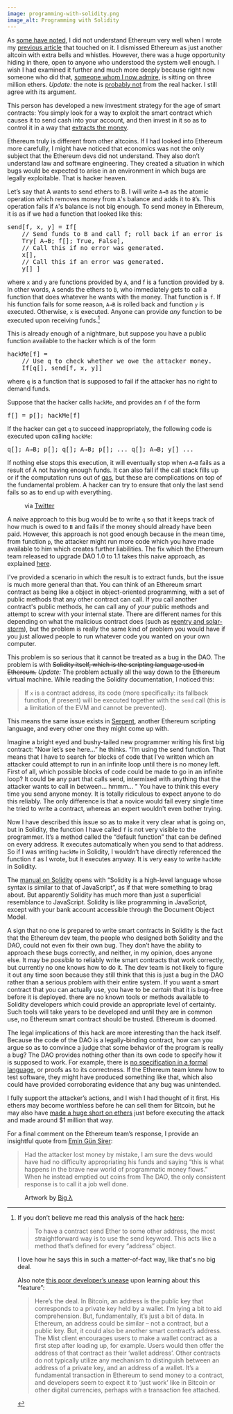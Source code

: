 ```yaml
---
image: programming-with-solidity.png
image_alt: Programming with Solidity
---
```


As [some have noted](https://twitter.com/jgarzik/status/736945669978525696), I
did not understand Ethereum very well when I wrote my [previous
article](/mempool/the-coming-demise-of-altcoins/) that touched on it. I
dismissed Ethereum as just another altcoin with extra bells and whistles.
However, there was a huge opportunity hiding in there, open to anyone who
understood the system well enough. I wish I had examined it further and much
more deeply because right now someone who did that, [someone whom I now
admire](http://pastebin.com/CcGUBgDG), is sitting on three million ethers.
_Update:_ the note is [probably
not](https://news.ycombinator.com/item?id=11927891) from the real hacker. I
still agree with its argument.

This person has developed a new investment strategy for the age of smart
contracts: You simply look for a way to exploit the smart contract which
causes it to send cash into your account, and then invest in it so as to
control it in a way that [extracts the
money](http://hackingdistributed.com/2016/06/18/analysis-of-the-dao-exploit/).

Ethereum truly is different from other altcoins. If I had looked into Ethereum
more carefully, I might have noticed that economics was not the only subject
that the Ethereum devs did not understand. They also don’t understand law and
software engineering. They created a situation in which bugs would be expected
to arise in an environment in which bugs are legally exploitable. That is
hacker heaven.

Let’s say that A wants to send ethers to B. I will write `A→B` as the atomic
operation which removes money from `A`'s balance and adds it to `B`’s. This
operation fails if `A`'s balance is not big enough. To send money in Ethereum,
it is as if we had a function that looked like this:

<pre>
send[f, x, y] = If[
	// Send funds to B and call f; roll back if an error is generated.
	Try[ A→B; f[]; True, False],
	// Call this if no error was generated.
	x[],
	// Call this if an error was generated.
	y[] ]
</pre>

where `x` and `y` are functions provided by `A`, and f is a function provided
by `B`. In other words, `A` sends the ethers to `B`, who immediately gets to
call a function that does whatever he wants with the money. That function is
`f`. If his function fails for some reason, `A→B` is rolled back and function
`y` is executed. Otherwise, `x` is executed. Anyone can provide _any_ function
to be executed upon receiving funds.[^1]

This is already enough of a nightmare, but suppose you have a public function
available to the hacker which is of the form

<pre>
hackMe[f] =
    // Use q to check whether we owe the attacker money.
    If[q[], send[f, x, y]]
</pre>

where `q` is a function that is supposed to fail if the attacker has no right
to demand funds.

Suppose that the hacker calls `hackMe`, and provides an `f` of the form

<pre>
f[] = p[]; hackMe[f]
</pre>

If the hacker can get `q` to succeed inappropriately, the following code is
executed upon calling `hackMe`:

<pre>
q[]; A→B; p[]; q[]; A→B; p[]; ... q[]; A→B; y[] ...
</pre>

If nothing else stops this execution, it will eventually stop when `A→B` fails
as a result of A not having enough funds. It can also fail if the call stack
fills up or if the computation runs out of
[gas](https://www.cryptocompare.com/coins/guides/what-is-the-gas-in-ethereum/),
but these are complications on top of the fundamental problem. A hacker can
try to ensure that only the last send fails so as to end up with everything.

<figure>
  <img src="/static/img/mempool/ethereum-is-doomed/the-dao-is-empty.png" alt="" />
  <figcaption>via <a href="https://twitter.com/KonradSGraf/status/743843080961409025">Twitter</a></figcaption>
</figure>

A naive approach to this bug would be to write `q` so that it keeps track of
how much is owed to `B` and fails if the money should already have been paid.
However, this approach is not good enough because in the mean time, from
function `p`, the attacker might run more code which you have made available
to him which creates further liabilities. The fix which the Ethereum team
released to upgrade DAO 1.0 to 1.1 takes this naive approach, as explained
[here](http://hackingdistributed.com/2016/06/18/analysis-of-the-dao-exploit/#was-1-1-vulnerable).

I've provided a scenario in which the result is to extract funds, but the
issue is much more general than that. You can think of an Ethereum smart
contract as being like a object in object-oriented programming, with a set of
public methods that any other contract can call. If you call another
contract's public methods, he can call any of _your_ public methods and
attempt to screw with your internal state. There are different names for this
depending on what the malicious contract does (such as [reentry and
solar-storm](https://blog.blockstack.org/solar-storm-a-serious-security-exploit-with-ethereum-not-just-the-dao-a03d797d98fa#.wpg35euyp)),
but the problem is really the same kind of problem you would have if you just
allowed people to run whatever code you wanted on your own computer.

This problem is so serious that it cannot be treated as a bug in the DAO. The
problem is with <s>Solidity itself, which is the scripting language used in
Ethereum.</s> _Update:_ The problem actually all the way down to the Ethereum
virtual machine. While reading the Solidity documentation, I noticed this:

> If `x` is a contract address, its code (more specifically: its fallback
> function, if present) will be executed together with the `send` call (this
> is a limitation of the EVM and cannot be prevented).

This means the same issue exists in
[Serpent](https://mc2-umd.github.io/ethereumlab/docs/serpent_tutorial.pdf),
another Ethereum scripting language, and every other one they might come up
with.

Imagine a bright eyed and bushy-tailed new programmer writing his first big
contract: "Now let’s see here…” he thinks. “I’m using the send function. That
means that I have to search for blocks of code that I’ve written which an
attacker could attempt to run in an infinite loop until there is no money
left. First of all, which possible blocks of code could be made to go in an
infinite loop? It could be any part that calls send, intermixed with anything
that the attacker wants to call in between… hmmm… " You have to think this
every time you send anyone money. It is totally ridiculous to expect anyone to
do this reliably. The only difference is that a novice would fail every single
time he tried to write a contract, whereas an expert wouldn't even bother
trying.

Now I have described this issue so as to make it very clear what is going on,
but in Solidity, the function I have called `f` is not very visible to the
programmer. It’s a method called the “default function” that can be defined on
every address. It executes automatically when you send to that address. So if
I was writing `hackMe` in Solidity, I wouldn’t have directly referenced the
function `f` as I wrote, but it executes anyway. It is very easy to write
`hackMe` in Solidity.

The [manual on Solidity](http://solidity.readthedocs.io/en/latest/) opens with
“Solidity is a high-level language whose syntax is similar to that of
JavaScript”, as if that were something to brag about. But apparently Solidity
has much more than just a superficial resemblance to JavaScript. Solidity is
like programming in JavaScript, except with your bank account accessible
through the Document Object Model.

A sign that no one is prepared to write smart contracts in Solidity is the
fact that the Ethereum dev team, the people who designed both Solidity and the
DAO, could not even fix their own bug. They don’t have the ability to approach
these bugs correctly, and neither, in my opinion, does anyone else. It may be
_possible_ to reliably write smart contracts that work correctly, but
currently no one knows how to do it. The dev team is not likely to figure it
out any time soon because they still think that this is just a bug in the DAO
rather than a serious problem with their entire system. If you want a smart
contract that you can actually use, you have to be _certain_ that it is
bug-free before it is deployed. there are no known tools or methods available
to Solidity developers which could provide an appropriate level of certainty.
Such tools will take years to be developed and until they are in common use,
no Ethereum smart contract should be trusted. Ethereum is doomed.

The legal implications of this hack are more interesting than the hack itself.
Because the code of the DAO is a legally-binding contract, how can you argue
so as to convince a judge that some behavior of the program is really a bug?
The DAO provides nothing other than its own code to specify how it is supposed
to work. For example, there is [no specification in a formal
language](https://www.reddit.com/r/ethereum/comments/4opjov/the_bug_which_the_dao_hacker_exploited_was_not/),
or proofs as to its correctness. If the Ethereum team knew how to test
software, they might have produced something like that, which also could have
provided corroborating evidence that any bug was unintended.

I fully support the attacker’s actions, and I wish I had thought of it first.
His ethers may become worthless before he can sell them for Bitcoin, but he
may also have [made a huge short on
ethers](http://hackingdistributed.com/2016/06/18/analysis-of-the-dao-exploit/#step-3-the-big-short)
just before executing the attack and made around $1 million that way.

For a final comment on the Ethereum team’s response, I provide an insightful
quote from [Emin Gün
Sirer](http://hackingdistributed.com/2016/06/17/thoughts-on-the-dao-hack/#what-s-a-hack-when-you-don-t-have-a-spec):

> Had the attacker lost money by mistake, I am sure the devs would have had no
> difficulty appropriating his funds and saying “this is what happens in the
> brave new world of programmatic money flows.” When he instead emptied out
> coins from The DAO, the only consistent response is to call it a job well
> done.

<figure>
  <img src="/static/img/mempool/ethereum-is-doomed/vitalik-rai-stones.jpg" alt="" />
  <figcaption>Artwork by <a href="https://twitter.com/BigLambda/status/891148584334245888">Big λ</a></figcaption>
</figure>

[^1]:
    If you don’t believe me read this analysis of the hack
    [here](http://hackingdistributed.com/2016/06/16/scanning-live-ethereum-contracts-for-bugs/):

    > To have a contract send Ether to some other address, the most
    > straightforward way is to use the send keyword. This acts like a method
    > that’s defined for every “address” object.

    I love how he says this in such a matter-of-fact way, like that's no big
    deal.

    Also note [this poor developer’s
    unease](http://vessenes.com/ethereum-griefing-wallets-send-w-throw-considered-harmful/)
    upon learning about this “feature”:

    > Here’s the deal. In Bitcoin, an address is the public key that
    > corresponds to a private key held by a wallet. I’m lying a bit to aid
    > comprehension. But, fundamentally, it’s just a bit of data. In Ethereum,
    > an address could be similar – not a contract, but a public key. But, it
    > could also be another smart contract’s address. The Mist client
    > encourages users to make a wallet contract as a first step after loading
    > up, for example. Users would then offer the address of that contract as
    > their ‘wallet address’. Other contracts do not typically utilize any
    > mechanism to distinguish between an address of a private key, and an
    > address of a wallet. It’s a fundamental transaction in Ethereum to send
    > money to a contract, and developers seem to expect it to ‘just work’
    > like in Bitcoin or other digital currencies, perhaps with a transaction
    > fee attached.
